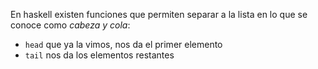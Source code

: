 En haskell existen funciones que permiten separar a la lista en lo que se conoce como _cabeza y cola_:

* `head` que ya la vimos, nos da el primer elemento
* `tail` nos da los elementos restantes

